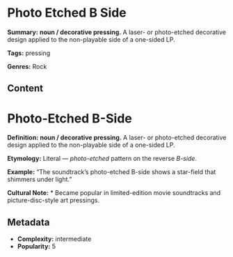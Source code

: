 # Photo Etched B Side

**Summary:** **noun / decorative pressing.** A laser- or photo-etched decorative design applied to the non-playable side of a one-sided LP.

**Tags:** pressing

**Genres:** Rock

## Content

# Photo-Etched B-Side

**Definition:** **noun / decorative pressing.** A laser- or photo-etched decorative design applied to the non-playable side of a one-sided LP.

**Etymology:** Literal — *photo-etched* pattern on the reverse *B-side.*

**Example:** “The soundtrack’s photo-etched B-side shows a star-field that shimmers under light.”

**Cultural Note:** * Became popular in limited-edition movie soundtracks and picture-disc-style art pressings.

## Metadata

- **Complexity:** intermediate
- **Popularity:** 5
